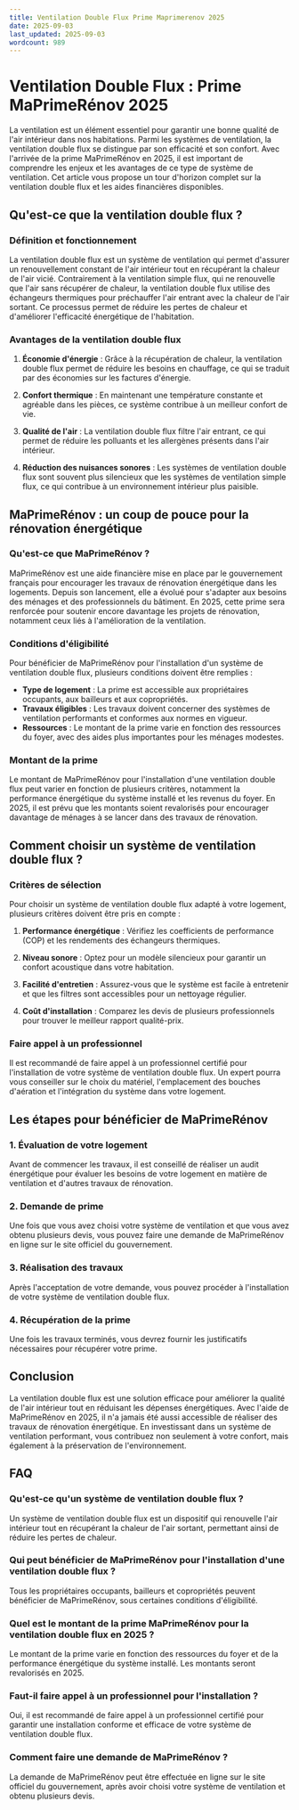 ```yaml
---
title: Ventilation Double Flux Prime Maprimerenov 2025
date: 2025-09-03
last_updated: 2025-09-03
wordcount: 989
---
```


# Ventilation Double Flux : Prime MaPrimeRénov 2025

La ventilation est un élément essentiel pour garantir une bonne qualité de l'air intérieur dans nos habitations. Parmi les systèmes de ventilation, la ventilation double flux se distingue par son efficacité et son confort. Avec l'arrivée de la prime MaPrimeRénov en 2025, il est important de comprendre les enjeux et les avantages de ce type de système de ventilation. Cet article vous propose un tour d'horizon complet sur la ventilation double flux et les aides financières disponibles.

## Qu'est-ce que la ventilation double flux ?

### Définition et fonctionnement

La ventilation double flux est un système de ventilation qui permet d'assurer un renouvellement constant de l'air intérieur tout en récupérant la chaleur de l'air vicié. Contrairement à la ventilation simple flux, qui ne renouvelle que l'air sans récupérer de chaleur, la ventilation double flux utilise des échangeurs thermiques pour préchauffer l'air entrant avec la chaleur de l'air sortant. Ce processus permet de réduire les pertes de chaleur et d'améliorer l'efficacité énergétique de l'habitation.

### Avantages de la ventilation double flux

1. **Économie d'énergie** : Grâce à la récupération de chaleur, la ventilation double flux permet de réduire les besoins en chauffage, ce qui se traduit par des économies sur les factures d'énergie.
   
2. **Confort thermique** : En maintenant une température constante et agréable dans les pièces, ce système contribue à un meilleur confort de vie.

3. **Qualité de l'air** : La ventilation double flux filtre l'air entrant, ce qui permet de réduire les polluants et les allergènes présents dans l'air intérieur.

4. **Réduction des nuisances sonores** : Les systèmes de ventilation double flux sont souvent plus silencieux que les systèmes de ventilation simple flux, ce qui contribue à un environnement intérieur plus paisible.

## MaPrimeRénov : un coup de pouce pour la rénovation énergétique

### Qu'est-ce que MaPrimeRénov ?

MaPrimeRénov est une aide financière mise en place par le gouvernement français pour encourager les travaux de rénovation énergétique dans les logements. Depuis son lancement, elle a évolué pour s'adapter aux besoins des ménages et des professionnels du bâtiment. En 2025, cette prime sera renforcée pour soutenir encore davantage les projets de rénovation, notamment ceux liés à l'amélioration de la ventilation.

### Conditions d'éligibilité

Pour bénéficier de MaPrimeRénov pour l'installation d'un système de ventilation double flux, plusieurs conditions doivent être remplies :

- **Type de logement** : La prime est accessible aux propriétaires occupants, aux bailleurs et aux copropriétés.
- **Travaux éligibles** : Les travaux doivent concerner des systèmes de ventilation performants et conformes aux normes en vigueur.
- **Ressources** : Le montant de la prime varie en fonction des ressources du foyer, avec des aides plus importantes pour les ménages modestes.

### Montant de la prime

Le montant de MaPrimeRénov pour l'installation d'une ventilation double flux peut varier en fonction de plusieurs critères, notamment la performance énergétique du système installé et les revenus du foyer. En 2025, il est prévu que les montants soient revalorisés pour encourager davantage de ménages à se lancer dans des travaux de rénovation.

## Comment choisir un système de ventilation double flux ?

### Critères de sélection

Pour choisir un système de ventilation double flux adapté à votre logement, plusieurs critères doivent être pris en compte :

1. **Performance énergétique** : Vérifiez les coefficients de performance (COP) et les rendements des échangeurs thermiques.
   
2. **Niveau sonore** : Optez pour un modèle silencieux pour garantir un confort acoustique dans votre habitation.

3. **Facilité d'entretien** : Assurez-vous que le système est facile à entretenir et que les filtres sont accessibles pour un nettoyage régulier.

4. **Coût d'installation** : Comparez les devis de plusieurs professionnels pour trouver le meilleur rapport qualité-prix.

### Faire appel à un professionnel

Il est recommandé de faire appel à un professionnel certifié pour l'installation de votre système de ventilation double flux. Un expert pourra vous conseiller sur le choix du matériel, l'emplacement des bouches d'aération et l'intégration du système dans votre logement.

## Les étapes pour bénéficier de MaPrimeRénov

### 1. Évaluation de votre logement

Avant de commencer les travaux, il est conseillé de réaliser un audit énergétique pour évaluer les besoins de votre logement en matière de ventilation et d'autres travaux de rénovation.

### 2. Demande de prime

Une fois que vous avez choisi votre système de ventilation et que vous avez obtenu plusieurs devis, vous pouvez faire une demande de MaPrimeRénov en ligne sur le site officiel du gouvernement.

### 3. Réalisation des travaux

Après l'acceptation de votre demande, vous pouvez procéder à l'installation de votre système de ventilation double flux.

### 4. Récupération de la prime

Une fois les travaux terminés, vous devrez fournir les justificatifs nécessaires pour récupérer votre prime.

## Conclusion

La ventilation double flux est une solution efficace pour améliorer la qualité de l'air intérieur tout en réduisant les dépenses énergétiques. Avec l'aide de MaPrimeRénov en 2025, il n'a jamais été aussi accessible de réaliser des travaux de rénovation énergétique. En investissant dans un système de ventilation performant, vous contribuez non seulement à votre confort, mais également à la préservation de l'environnement.

## FAQ

### Qu'est-ce qu'un système de ventilation double flux ?

Un système de ventilation double flux est un dispositif qui renouvelle l'air intérieur tout en récupérant la chaleur de l'air sortant, permettant ainsi de réduire les pertes de chaleur.

### Qui peut bénéficier de MaPrimeRénov pour l'installation d'une ventilation double flux ?

Tous les propriétaires occupants, bailleurs et copropriétés peuvent bénéficier de MaPrimeRénov, sous certaines conditions d'éligibilité.

### Quel est le montant de la prime MaPrimeRénov pour la ventilation double flux en 2025 ?

Le montant de la prime varie en fonction des ressources du foyer et de la performance énergétique du système installé. Les montants seront revalorisés en 2025.

### Faut-il faire appel à un professionnel pour l'installation ?

Oui, il est recommandé de faire appel à un professionnel certifié pour garantir une installation conforme et efficace de votre système de ventilation double flux.

### Comment faire une demande de MaPrimeRénov ?

La demande de MaPrimeRénov peut être effectuée en ligne sur le site officiel du gouvernement, après avoir choisi votre système de ventilation et obtenu plusieurs devis.
